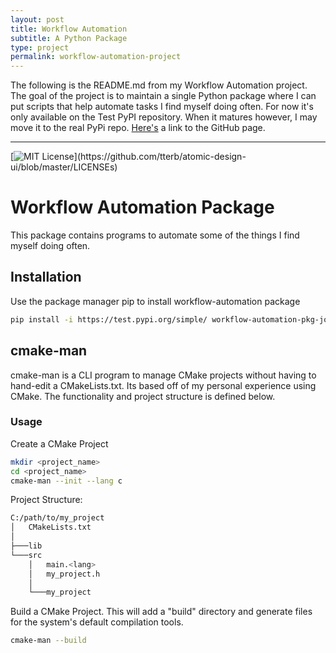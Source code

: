 ```yaml
---
layout: post
title: Workflow Automation
subtitle: A Python Package
type: project
permalink: workflow-automation-project
---
```


The following is the README.md from my Workflow Automation project. The goal of the project is to maintain a single Python package where I can put scripts that help automate tasks I find myself doing often. For now it's only available on the Test PyPI repository. When it matures however, I may move it to the real PyPi repo. [Here's](https://github.com/joshortner/WorkflowAutomation) a link to the GitHub page.

---

[![MIT License](https://img.shields.io/apm/l/atomic-design-ui.svg?)](https://github.com/tterb/atomic-design-ui/blob/master/LICENSEs)

# Workflow Automation Package 

This package contains programs to automate some of the things I find myself doing often.

## Installation

Use the package manager pip to install workflow-automation package

```bash
pip install -i https://test.pypi.org/simple/ workflow-automation-pkg-joshortner
```

## cmake-man

cmake-man is a CLI program to manage CMake projects without having to hand-edit a CMakeLists.txt. Its based off of my personal experience using CMake. The functionality and project structure is defined below.

### Usage

Create a CMake Project

```bash
mkdir <project_name>
cd <project_name>
cmake-man --init --lang c
```

Project Structure:

```bash
C:/path/to/my_project
│   CMakeLists.txt
│
├───lib
└───src
    │   main.<lang>
    │   my_project.h
    │
    └───my_project
```

Build a CMake Project. This will add a "build" directory and generate files for the system's default compilation tools.

```bash
cmake-man --build
```
